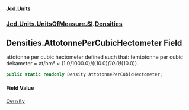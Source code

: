 #### [Jcd.Units](index.md 'index')

### [Jcd.Units.UnitsOfMeasure.SI](Jcd.Units.UnitsOfMeasure.SI.md 'Jcd.Units.UnitsOfMeasure.SI').[Densities](Densities.md 'Jcd.Units.UnitsOfMeasure.SI.Densities')

## Densities.AttotonnePerCubicHectometer Field

attotonne per cubic hectometer defined such that: femtotonne per cubic dekameter = at/hm³ ×
(1.0/1000.0)/((10.0)*(10.0)*(10.0)).

```csharp
public static readonly Density AttotonnePerCubicHectometer;
```

#### Field Value

[Density](Density.md 'Jcd.Units.UnitTypes.Density')